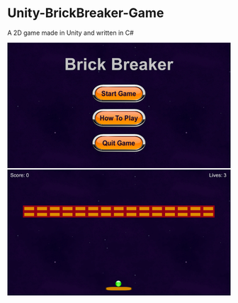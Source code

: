 # Unity-BrickBreaker-Game

A 2D game made in Unity and written in C#

![](Images/Menu.png)  ![](Images/Game.png)  
